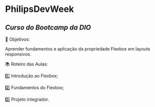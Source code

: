 # PhilipsDevWeek

## *Curso do Bootcamp da DIO*

:dart: Objetivos:

Aprender fundamentos e aplicação da propriedade Flexbox em layouts responsivos.

:books: Roteiro das Aulas:

:one: Introdução ao Flexbox;

:two: Fundamentos do Flexbox;

:three: Projeto integrador.
